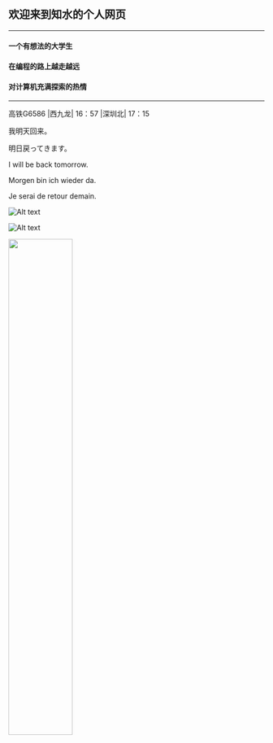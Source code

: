 ## 欢迎来到知水的个人网页

***

#### 一个有想法的大学生

#### 在编程的路上越走越远

#### 对计算机充满探索的热情

***

高铁G6586 |西九龙| 16：57 |深圳北| 17：15 

我明天回来。

明日戻ってきます。

I will be back tomorrow.

Morgen bin ich wieder da.

Je serai de retour demain.




![Alt text]( https://octodex.github.com/images/spidertocat.png "spidertocat") 


<!-- <img width = '400' height ='400' src = https://octodex.github.com/images/spidertocat.png></div> -->

<!--<img src="https://octodex.github.com/images/spidertocat.png" width="50%" height="50%"> -->

![Alt text](https://stumail-my.sharepoint.cn/:i:/g/personal/18jwliu2_stu_edu_cn/EX2UvAYgV_tArrjqUvMWr9UBFpCJdm1bgsbWdSCFrkWMqg?e=5Xohbn "train") 

<img src="https://stumail-my.sharepoint.cn/:i:/g/personal/18jwliu2_stu_edu_cn/EX2UvAYgV_tArrjqUvMWr9UBFpCJdm1bgsbWdSCFrkWMqg?e=5Xohbn" width="50%" height="50%">
